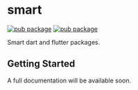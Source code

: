 # smart

[![pub package](https://img.shields.io/pub/v/smart_flutter_widgets.svg)](https://pub.dev/packages/smart_flutter_widgets) [![pub package](https://img.shields.io/pub/v/smart_flutter_utils.svg)](https://pub.dev/packages/smart_flutter_utils)

Smart dart and flutter packages.

## Getting Started

A full documentation will be available soon.
